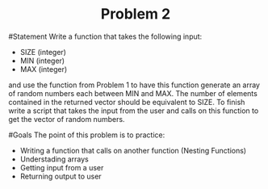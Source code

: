<h1 align="center">Problem 2</h1>

#Statement
Write a function that takes the following input:

- SIZE (integer)
- MIN (integer)
- MAX (integer)

and use the function from Problem 1 to have this function generate an array of random numbers each between MIN and MAX. The number of elements contained in the returned vector should be equivalent to SIZE. To finish write a script that takes the input from the user and calls on this function to get the vector of random numbers. 

#Goals
The point of this problem is to practice:
- Writing a function that calls on another function (Nesting Functions)
- Understading arrays
- Getting input from a user
- Returning output to user
